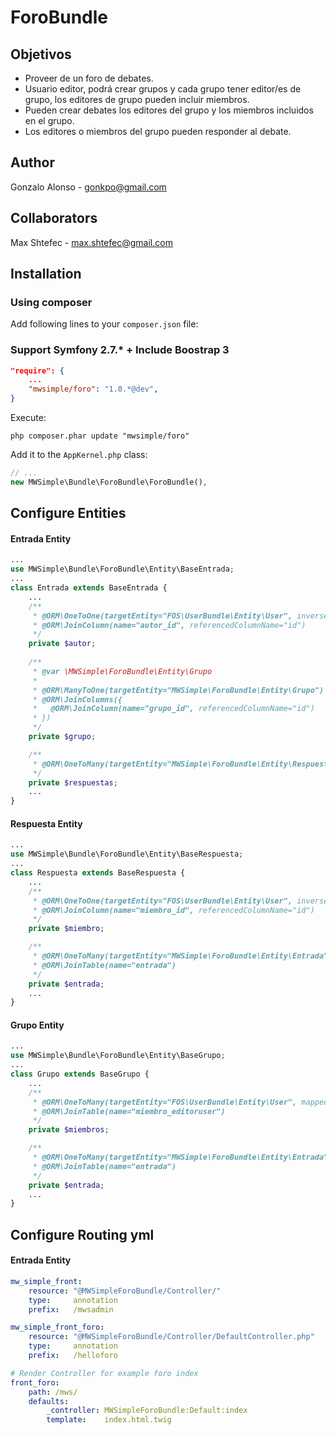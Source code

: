 # ForoBundle

## Objetivos
- Proveer de un foro de debates.
- Usuario editor, podrá crear grupos y cada grupo tener editor/es de grupo, los editores de grupo pueden incluir miembros.
- Pueden crear debates los editores del grupo y los miembros incluidos en el grupo.
- Los editores o miembros del grupo pueden responder al debate.

## Author

Gonzalo Alonso - gonkpo@gmail.com

## Collaborators

Max Shtefec - max.shtefec@gmail.com

## Installation

### Using composer

Add following lines to your `composer.json` file:

### Support Symfony 2.7.* + Include Boostrap 3

```json
"require": {
    ...
    "mwsimple/foro": "1.0.*@dev",
}
```

Execute:

```cli
php composer.phar update "mwsimple/foro"
```

Add it to the `AppKernel.php` class:

```php
// ...
new MWSimple\Bundle\ForoBundle\ForoBundle(),
```

## Configure Entities

#### Entrada Entity
```php
...
use MWSimple\Bundle\ForoBundle\Entity\BaseEntrada;
...
class Entrada extends BaseEntrada {
    ...
    /**
     * @ORM\OneToOne(targetEntity="FOS\UserBundle\Entity\User", inversedBy="username")
     * @ORM\JoinColumn(name="autor_id", referencedColumnName="id")
     */
    private $autor;
    
    /**
     * @var \MWSimple\ForoBundle\Entity\Grupo
     *
     * @ORM\ManyToOne(targetEntity="MWSimple\ForoBundle\Entity\Grupo")
     * @ORM\JoinColumns({
     *   @ORM\JoinColumn(name="grupo_id", referencedColumnName="id")
     * })
     */
    private $grupo;

    /**
     * @ORM\OneToMany(targetEntity="MWSimple\ForoBundle\Entity\Respuesta", mappedBy="entrada")
     */
    private $respuestas;
    ...
}
```
#### Respuesta Entity
```php
...
use MWSimple\Bundle\ForoBundle\Entity\BaseRespuesta;
...
class Respuesta extends BaseRespuesta {
    ...
    /**
     * @ORM\OneToOne(targetEntity="FOS\UserBundle\Entity\User", inversedBy="username")
     * @ORM\JoinColumn(name="miembro_id", referencedColumnName="id")
     */
    private $miembro;

    /**
     * @ORM\OneToMany(targetEntity="MWSimple\ForoBundle\Entity\Entrada", mappedBy="grupo_id")
     * @ORM\JoinTable(name="entrada")
     */
    private $entrada;
    ...
}
```
#### Grupo Entity
```php
...
use MWSimple\Bundle\ForoBundle\Entity\BaseGrupo;
...
class Grupo extends BaseGrupo {
    ...
    /**
     * @ORM\OneToMany(targetEntity="FOS\UserBundle\Entity\User", mappedBy="username")
     * @ORM\JoinTable(name="miembro_editoruser")
     */
    private $miembros;

    /**
     * @ORM\OneToMany(targetEntity="MWSimple\ForoBundle\Entity\Entrada", mappedBy="grupo_id")
     * @ORM\JoinTable(name="entrada")
     */
    private $entrada;
    ...
}
```

## Configure Routing yml

#### Entrada Entity
```yaml
mw_simple_front:
    resource: "@MWSimpleForoBundle/Controller/"
    type:     annotation
    prefix:   /mwsadmin

mw_simple_front_foro:
    resource: "@MWSimpleForoBundle/Controller/DefaultController.php"
    type:     annotation
    prefix:   /helloforo

# Render Controller for example foro index
front_foro:
    path: /mws/
    defaults:
        _controller: MWSimpleForoBundle:Default:index
        template:    index.html.twig
```
#